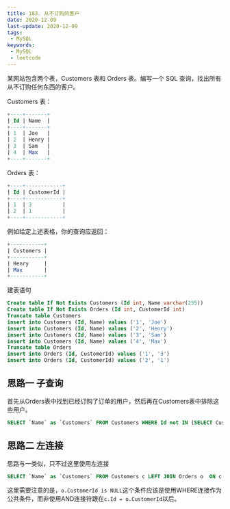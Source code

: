 ```yaml
---
title: 183. 从不订购的客户
date: 2020-12-09
last-update: 2020-12-09
tags:
 - MySQL
keywords:
 - MySQL
 - leetcode
---
```

某网站包含两个表，Customers 表和 Orders 表。编写一个 SQL 查询，找出所有从不订购任何东西的客户。

Customers 表：
```sql
+----+-------+
| Id | Name  |
+----+-------+
| 1  | Joe   |
| 2  | Henry |
| 3  | Sam   |
| 4  | Max   |
+----+-------+
```
Orders 表：
```sql
+----+------------+
| Id | CustomerId |
+----+------------+
| 1  | 3          |
| 2  | 1          |
+----+------------+
```
例如给定上述表格，你的查询应返回：
```sql
+-----------+
| Customers |
+-----------+
| Henry     |
| Max       |
+-----------+
```
建表语句
```sql
Create table If Not Exists Customers (Id int, Name varchar(255))
Create table If Not Exists Orders (Id int, CustomerId int)
Truncate table Customers
insert into Customers (Id, Name) values ('1', 'Joe')
insert into Customers (Id, Name) values ('2', 'Henry')
insert into Customers (Id, Name) values ('3', 'Sam')
insert into Customers (Id, Name) values ('4', 'Max')
Truncate table Orders
insert into Orders (Id, CustomerId) values ('1', '3')
insert into Orders (Id, CustomerId) values ('2', '1')
```

## 思路一 子查询

首先从Orders表中找到已经订购了订单的用户，然后再在Customers表中排除这些用户。

```sql
SELECT `Name` as `Customers` FROM Customers WHERE Id not IN (SELECT CustomerId FROM Orders) 
```

## 思路二 左连接

思路与一类似，只不过这里使用左连接
```sql
SELECT `Name` as `Customers` FROM Customers c LEFT JOIN Orders o  ON c.Id = o.CustomerId WHERE o.CustomerId is NULL
```
这里需要注意的是，`o.CustomerId is NULL`这个条件应该是使用WHERE连接作为公共条件，而非使用AND连接符跟在`c.Id = o.CustomerId`以后。

